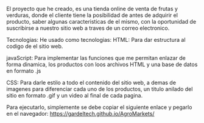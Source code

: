 El proyecto que he creado, es una tienda online de venta de frutas y verduras, donde el cliente tiene la posibilidad de antes de adquirir el producto, saber algunas caracteristicas de el mismo, con la oportunidad de suscribirse a nuestro sitio web a traves de un correo electronico.

Tecnologias:
He usado como tecnologias:
HTML: Para dar estructura al codigo de el sitio web.

javaScript: Para implementar las funciones que me permitan enlazar de forma dinamica, los productos con loos archivos HTML y una base de datos en formato .js

CSS: Para darle estilo a todo el contenido del sitio web, a demas de imagenes para diferenciar cada uno de los productos, un titulo anilado del sitio en formato .gif y un video al final de cada pagina.

Para ejecutarlo, simplemente se debe copiar el siguiente enlace y pegarlo en el navegador:
https://gardeltech.github.io/AgroMarkets/
